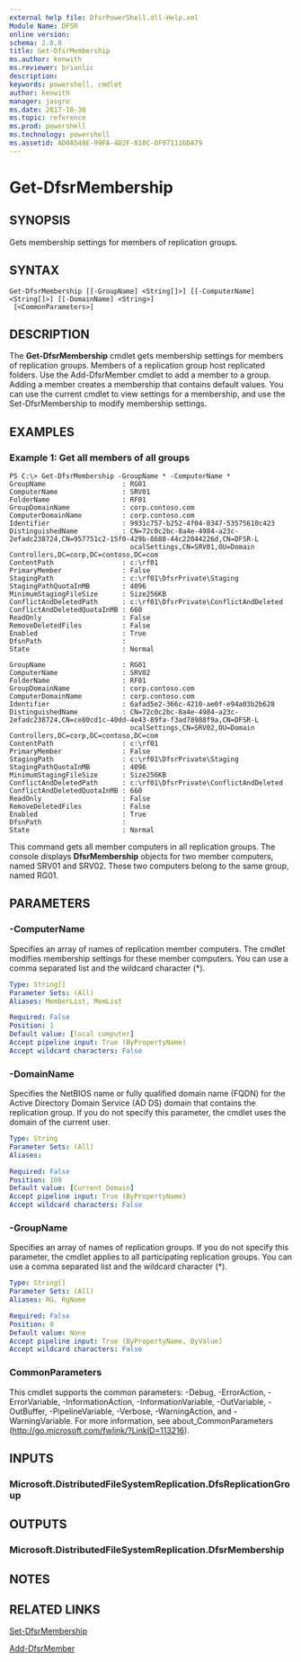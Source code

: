 ```yaml
---
external help file: DfsrPowerShell.dll-Help.xml
Module Name: DFSR
online version: 
schema: 2.0.0
title: Get-DfsrMembership
ms.author: kenwith
ms.reviewer: brianlic
description: 
keywords: powershell, cmdlet
author: kenwith
manager: jasgro
ms.date: 2017-10-30
ms.topic: reference
ms.prod: powershell
ms.technology: powershell
ms.assetid: AD0A548E-99FA-4D2F-810C-0F071116DA79
---
```


# Get-DfsrMembership

## SYNOPSIS
Gets membership settings for members of replication groups.

## SYNTAX

```
Get-DfsrMembership [[-GroupName] <String[]>] [[-ComputerName] <String[]>] [[-DomainName] <String>]
 [<CommonParameters>]
```

## DESCRIPTION
The **Get-DfsrMembership** cmdlet gets membership settings for members of replication groups.
Members of a replication group host replicated folders.
Use the Add-DfsrMember cmdlet to add a member to a group.
Adding a member creates a membership that contains default values.
You can use the current cmdlet to view settings for a membership, and use the Set-DfsrMembership to modify membership settings.

## EXAMPLES

### Example 1: Get all members of all groups
```
PS C:\> Get-DfsrMembership -GroupName * -ComputerName *
GroupName                   : RG01
ComputerName                : SRV01
FolderName                  : RF01
GroupDomainName             : corp.contoso.com
ComputerDomainName          : corp.contoso.com
Identifier                  : 9931c757-b252-4f04-8347-53575610c423
DistinguishedName           : CN=72c0c2bc-8a4e-4984-a23c-2efadc238724,CN=957751c2-15f0-429b-8688-44c22044226d,CN=DFSR-L
                              ocalSettings,CN=SRV01,OU=Domain Controllers,DC=corp,DC=contoso,DC=com
ContentPath                 : c:\rf01
PrimaryMember               : False
StagingPath                 : c:\rf01\DfsrPrivate\Staging
StagingPathQuotaInMB        : 4096
MinimumStagingFileSize      : Size256KB
ConflictAndDeletedPath      : c:\rf01\DfsrPrivate\ConflictAndDeleted
ConflictAndDeletedQuotaInMB : 660
ReadOnly                    : False
RemoveDeletedFiles          : False
Enabled                     : True
DfsnPath                    : 
State                       : Normal

GroupName                   : RG01
ComputerName                : SRV02
FolderName                  : RF01
GroupDomainName             : corp.contoso.com
ComputerDomainName          : corp.contoso.com
Identifier                  : 6afad5e2-366c-4210-ae0f-e94a03b2b628
DistinguishedName           : CN=72c0c2bc-8a4e-4984-a23c-2efadc238724,CN=ce80cd1c-40dd-4e43-89fa-f3ad78988f9a,CN=DFSR-L
                              ocalSettings,CN=SRV02,OU=Domain Controllers,DC=corp,DC=contoso,DC=com
ContentPath                 : c:\rf01
PrimaryMember               : False
StagingPath                 : c:\rf01\DfsrPrivate\Staging
StagingPathQuotaInMB        : 4096
MinimumStagingFileSize      : Size256KB
ConflictAndDeletedPath      : c:\rf01\DfsrPrivate\ConflictAndDeleted
ConflictAndDeletedQuotaInMB : 660
ReadOnly                    : False
RemoveDeletedFiles          : False
Enabled                     : True
DfsnPath                    : 
State                       : Normal
```

This command gets all member computers in all replication groups.
The console displays **DfsrMembership** objects for two member computers, named SRV01 and SRV02.
These two computers belong to the same group, named RG01.

## PARAMETERS

### -ComputerName
Specifies an array of names of replication member computers.
The cmdlet modifies membership settings for these member computers.
You can use a comma separated list and the wildcard character (*).

```yaml
Type: String[]
Parameter Sets: (All)
Aliases: MemberList, MemList

Required: False
Position: 1
Default value: [local computer]
Accept pipeline input: True (ByPropertyName)
Accept wildcard characters: False
```

### -DomainName
Specifies the NetBIOS name or fully qualified domain name (FQDN) for the Active Directory Domain Service (AD DS) domain that contains the replication group.
If you do not specify this parameter, the cmdlet uses the domain of the current user.

```yaml
Type: String
Parameter Sets: (All)
Aliases: 

Required: False
Position: 100
Default value: [Current Domain]
Accept pipeline input: True (ByPropertyName)
Accept wildcard characters: False
```

### -GroupName
Specifies an array of names of replication groups.
If you do not specify this parameter, the cmdlet applies to all participating replication groups.
You can use a comma separated list and the wildcard character (*).

```yaml
Type: String[]
Parameter Sets: (All)
Aliases: RG, RgName

Required: False
Position: 0
Default value: None
Accept pipeline input: True (ByPropertyName, ByValue)
Accept wildcard characters: False
```

### CommonParameters
This cmdlet supports the common parameters: -Debug, -ErrorAction, -ErrorVariable, -InformationAction, -InformationVariable, -OutVariable, -OutBuffer, -PipelineVariable, -Verbose, -WarningAction, and -WarningVariable. For more information, see about_CommonParameters (http://go.microsoft.com/fwlink/?LinkID=113216).

## INPUTS

### Microsoft.DistributedFileSystemReplication.DfsReplicationGroup

## OUTPUTS

### Microsoft.DistributedFileSystemReplication.DfsrMembership

## NOTES

## RELATED LINKS

[Set-DfsrMembership](./Set-DfsrMembership.md)

[Add-DfsrMember](./Add-DfsrMember.md)
